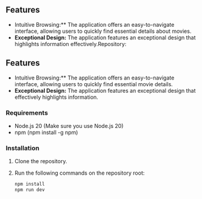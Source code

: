 ## Features

- Intuitive Browsing:** The application offers an easy-to-navigate interface, allowing users to quickly find essential details about movies.
- **Exceptional Design:** The application features an exceptional design that highlights information effectively.Repository:

## Features

- Intuitive Browsing:** The application offers an easy-to-navigate interface, allowing users to quickly find essential movie details.
- **Exceptional Design:** The application features an exceptional design that effectively highlights information.

### Requirements

- Node.js 20 (Make sure you use Node.js 20)
- npm (npm install -g npm)

### Installation

1. Clone the repository.
2. Run the following commands on the repository root:

   ```bash
   npm install
   npm run dev
   

